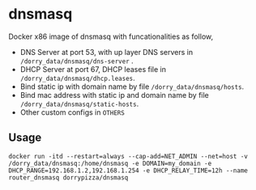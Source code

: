 # dnsmasq
Docker x86 image of dnsmasq with funcationalities as follow,

* DNS Server at port 53, with up layer DNS servers in `/dorry_data/dnsmasq/dns-server` .
* DHCP Server at port 67, DHCP leases file in `/dorry_data/dnsmasq/dhcp.leases`.
* Bind static ip with domain name by file `/dorry_data/dnsmasq/hosts`.
* Bind mac address with static ip and domain name by file `/dorry_data/dnsmasq/static-hosts`.
* Other custom configs in `OTHERS`

## Usage 
```
docker run -itd --restart=always --cap-add=NET_ADMIN --net=host -v /dorry_data/dnsmasq:/home/dnsmasq -e DOMAIN=my_domain -e DHCP_RANGE=192.168.1.2,192.168.1.254 -e DHCP_RELAY_TIME=12h --name router_dnsmasq dorrypizza/dnsmasq
```

